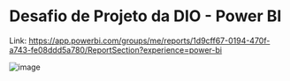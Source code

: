 # Desafio de Projeto da DIO - Power BI

Link: https://app.powerbi.com/groups/me/reports/1d9cff67-0194-470f-a743-fe08ddd5a780/ReportSection?experience=power-bi


![image](https://github.com/suelenrocha16/Desafio-de-Projeto-da-DIO/assets/134348719/cacf2c4c-b665-4c89-bbd7-9d86cf823f8c)



